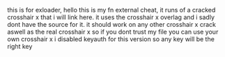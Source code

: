 this is for exloader, hello this is my fn external cheat, it runs of a cracked crosshair x that i will link here. it uses the crosshair x overlag and i sadly dont have the source for it. it should work on any other crosshair x crack aswell as the real crosshair x so if you dont trust my file you can use your own crosshair x
i disabled keyauth for this version so any key will be the right key
